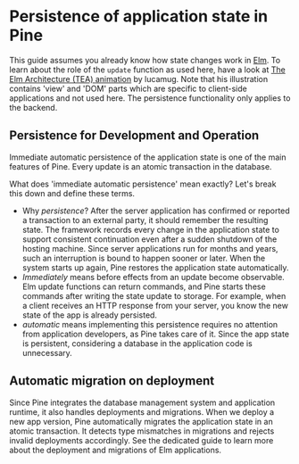 # Persistence of application state in Pine

This guide assumes you already know how state changes work in [Elm](https://elm-lang.org). To learn about the role of the `update` function as used here, have a look at [The Elm Architecture (TEA) animation](https://medium.com/@l.mugnaini/the-elm-architecture-tea-animation-3efc555e8faf) by lucamug. Note that his illustration contains 'view' and 'DOM' parts which are specific to client-side applications and not used here. The persistence functionality only applies to the backend.

## Persistence for Development and Operation

Immediate automatic persistence of the application state is one of the main features of Pine. Every update is an atomic transaction in the database.

What does 'immediate automatic persistence' mean exactly? Let's break this down and define these terms.

+ Why *persistence*? After the server application has confirmed or reported a transaction to an external party, it should remember the resulting state. The framework records every change in the application state to support consistent continuation even after a sudden shutdown of the hosting machine. Since server applications run for months and years, such an interruption is bound to happen sooner or later. When the system starts up again, Pine restores the application state automatically.
+ *Immediately* means before effects from an update become observable. Elm update functions can return commands, and Pine starts these commands after writing the state update to storage. For example, when a client receives an HTTP response from your server, you know the new state of the app is already persisted.
+ *automatic* means implementing this persistence requires no attention from application developers, as Pine takes care of it. Since the app state is persistent, considering a database in the application code is unnecessary.

## Automatic migration on deployment

Since Pine integrates the database management system and application runtime, it also handles deployments and migrations. When we deploy a new app version, Pine automatically migrates the application state in an atomic transaction. It detects type mismatches in migrations and rejects invalid deployments accordingly.
See the dedicated guide to learn more about the deployment and migrations of Elm applications.
